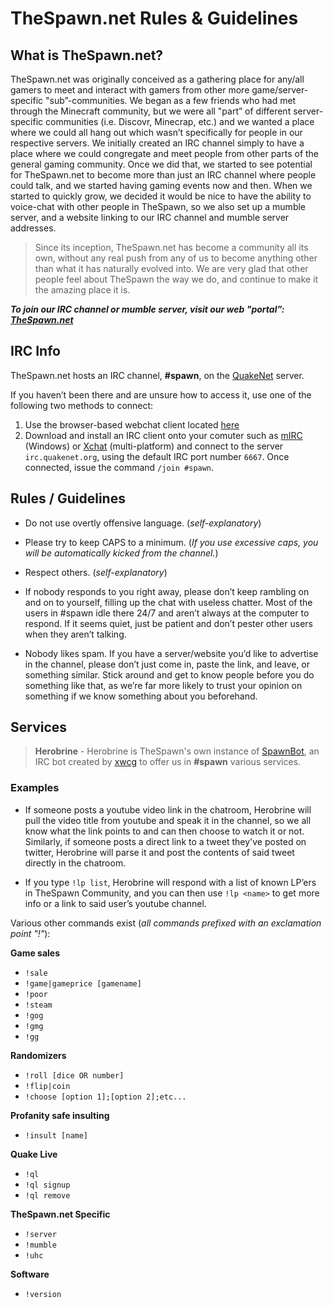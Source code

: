 # TheSpawn.net Rules & Guidelines

## What is TheSpawn.net?

TheSpawn.net was originally conceived as a gathering place for any/all gamers to meet and interact with gamers from other more game/server-specific "sub”-communities. We began as a few friends who had met through the Minecraft community, but we were all "part” of different server-specific communities (i.e. Discovr, Minecrap, etc.) and we wanted a place where we could all hang out which wasn’t specifically for people in our respective servers. We initially created an IRC channel simply to have a place where we could congregate and meet people from other parts of the general gaming community. Once we did that, we started to see potential for TheSpawn.net to become more than just an IRC channel where people could talk, and we started having gaming events now and then. When we started to quickly grow, we decided it would be nice to have the ability to voice-chat with other people in TheSpawn, so we also set up a mumble server, and a website linking to our IRC channel and mumble server addresses.
  
> Since its inception, TheSpawn.net has become a community all its own, without any real push from any of us to become anything other than what it has naturally evolved into. We are very glad that other people feel about TheSpawn the way we do, and continue to make it the amazing place it is.

**_To join our IRC channel or mumble server, visit our web "portal”: [TheSpawn.net](http://thespawn.net)_**


## IRC Info

TheSpawn.net hosts an IRC channel, **#spawn**, on the [QuakeNet](http://quakenet.org) server.

If you haven’t been there and are unsure how to access it, use one of the following two methods to connect:

1. Use the browser-based webchat client located [here](http://webchat.quakenet.org/?channels=spawn)
2. Download and install an IRC client onto your comuter such as [mIRC](http://mirc.com) (Windows) or [Xchat](http://xchat.org/) (multi-platform) and connect to the server `irc.quakenet.org`, using the default IRC port number `6667`. Once connected, issue the command `/join #spawn`.

## Rules / Guidelines

* Do not use overtly offensive language. (_self-explanatory_)

* Please try to keep CAPS to a minimum. (_If you use excessive caps, you will be automatically kicked from the channel._)

* Respect others. (_self-explanatory_)

* If nobody responds to you right away, please don’t keep rambling on and on to yourself, filling up the chat with useless chatter. Most of the users in #spawn idle there 24/7 and aren’t always at the computer to respond. If it seems quiet, just be patient and don’t pester other users when they aren’t talking.

* Nobody likes spam. If you have a server/website you’d like to advertise in the channel, please don’t just come in, paste the link, and leave, or something similar. Stick around and get to know people before you do something like that, as we’re far more likely to trust your opinion on something if we know something about you beforehand.

## Services

> **Herobrine** - Herobrine is TheSpawn's own instance of [SpawnBot](https://github.com/xwcg/SpawnBot), an IRC bot created by [xwcg](http://github.com/xwcg) to offer us in **#spawn** various services.

### Examples

* If someone posts a youtube video link in the chatroom, Herobrine will pull the video title from youtube and speak it in the channel, so we all know what the link points to and can then choose to watch it or not. Similarly, if someone posts a direct link to a tweet they've posted on twitter, Herobrine will parse it and post the contents of said tweet directly in the chatroom.

* If you type `!lp list`, Herobrine will respond with a list of known LP’ers in TheSpawn Community, and you can then use `!lp <name>` to get more info or a link to said user’s youtube channel.

Various other commands exist (_all commands prefixed with an exclamation point "!"_):

**Game sales**
 
* `!sale`
* `!game|gameprice [gamename]`
* `!poor`
* `!steam`
* `!gog`
* `!gmg`
* `!gg`
 
**Randomizers**
 
* `!roll [dice OR number]`
* `!flip|coin`
* `!choose [option 1];[option 2];etc...`
 
**Profanity safe insulting**
 
* `!insult [name]`
 
**Quake Live**
 
* `!ql`
* `!ql signup`
* `!ql remove`
 
**TheSpawn.net Specific**
 
* `!server`
* `!mumble`
* `!uhc`
 
**Software**
 
* `!version`
